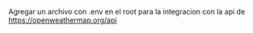 Agregar un archivo con .env en el root para la integracion con la api de https://openweathermap.org/api

